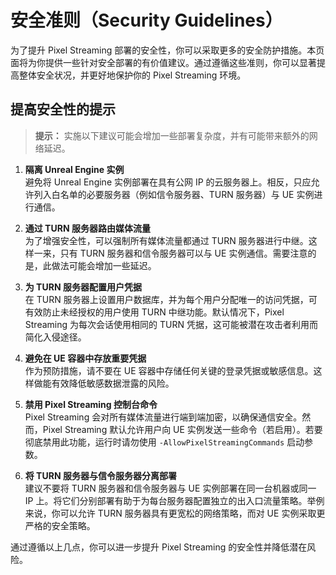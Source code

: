 # 安全准则（Security Guidelines）

为了提升 Pixel Streaming 部署的安全性，你可以采取更多的安全防护措施。本页面将为你提供一些针对安全部署的有价值建议。通过遵循这些准则，你可以显著提高整体安全状况，并更好地保护你的 Pixel Streaming 环境。

## 提高安全性的提示

> **提示：** 实施以下建议可能会增加一些部署复杂度，并有可能带来额外的网络延迟。

1. **隔离 Unreal Engine 实例**  
   避免将 Unreal Engine 实例部署在具有公网 IP 的云服务器上。相反，只应允许列入白名单的必要服务器（例如信令服务器、TURN 服务器）与 UE 实例进行通信。

2. **通过 TURN 服务器路由媒体流量**  
   为了增强安全性，可以强制所有媒体流量都通过 TURN 服务器进行中继。这样一来，只有 TURN 服务器和信令服务器可以与 UE 实例通信。需要注意的是，此做法可能会增加一些延迟。

3. **为 TURN 服务器配置用户凭据**  
   在 TURN 服务器上设置用户数据库，并为每个用户分配唯一的访问凭据，可有效防止未经授权的用户使用 TURN 中继功能。默认情况下，Pixel Streaming 为每次会话使用相同的 TURN 凭据，这可能被潜在攻击者利用而简化入侵途径。

4. **避免在 UE 容器中存放重要凭据**  
   作为预防措施，请不要在 UE 容器中存储任何关键的登录凭据或敏感信息。这样做能有效降低敏感数据泄露的风险。

5. **禁用 Pixel Streaming 控制台命令**  
   Pixel Streaming 会对所有媒体流量进行端到端加密，以确保通信安全。然而，Pixel Streaming 默认允许用户向 UE 实例发送一些命令（若启用）。若要彻底禁用此功能，运行时请勿使用 `-AllowPixelStreamingCommands` 启动参数。

6. **将 TURN 服务器与信令服务器分离部署**  
   建议不要将 TURN 服务器和信令服务器与 UE 实例部署在同一台机器或同一 IP 上。将它们分别部署有助于为每台服务器配置独立的出入口流量策略。举例来说，你可以允许 TURN 服务器具有更宽松的网络策略，而对 UE 实例采取更严格的安全策略。

通过遵循以上几点，你可以进一步提升 Pixel Streaming 的安全性并降低潜在风险。

